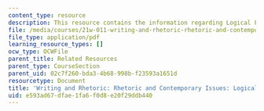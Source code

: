 ```yaml
---
content_type: resource
description: This resource contains the information regarding Logical Fallacies.
file: /media/courses/21w-011-writing-and-rhetoric-rhetoric-and-contemporary-issues-fall-2015/e593ad67dfae1fa6f0d8e20f29ddb440_MIT21W_011F15_SOME.pdf
file_type: application/pdf
learning_resource_types: []
ocw_type: OCWFile
parent_title: Related Resources
parent_type: CourseSection
parent_uid: 02c7f260-bda3-4b68-998b-f23593a1651d
resourcetype: Document
title: 'Writing and Rhetoric: Rhetoric and Contemporary Issues: Logical Fallacies'
uid: e593ad67-dfae-1fa6-f0d8-e20f29ddb440
---
```

